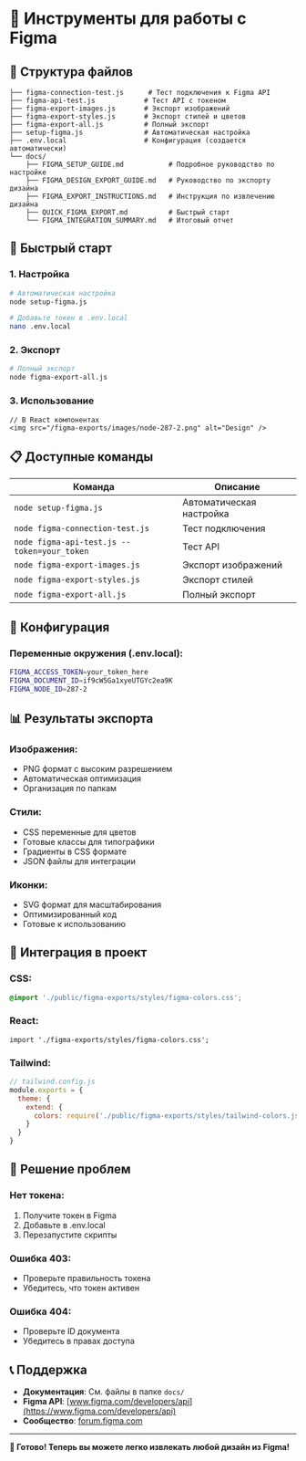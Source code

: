 # 🎨 Инструменты для работы с Figma

## 📁 Структура файлов

```
├── figma-connection-test.js      # Тест подключения к Figma API
├── figma-api-test.js            # Тест API с токеном
├── figma-export-images.js       # Экспорт изображений
├── figma-export-styles.js       # Экспорт стилей и цветов
├── figma-export-all.js          # Полный экспорт
├── setup-figma.js               # Автоматическая настройка
├── .env.local                   # Конфигурация (создается автоматически)
└── docs/
    ├── FIGMA_SETUP_GUIDE.md           # Подробное руководство по настройке
    ├── FIGMA_DESIGN_EXPORT_GUIDE.md   # Руководство по экспорту дизайна
    ├── FIGMA_EXPORT_INSTRUCTIONS.md   # Инструкция по извлечению дизайна
    ├── QUICK_FIGMA_EXPORT.md          # Быстрый старт
    └── FIGMA_INTEGRATION_SUMMARY.md   # Итоговый отчет
```

## 🚀 Быстрый старт

### 1. Настройка
```bash
# Автоматическая настройка
node setup-figma.js

# Добавьте токен в .env.local
nano .env.local
```

### 2. Экспорт
```bash
# Полный экспорт
node figma-export-all.js
```

### 3. Использование
```tsx
// В React компонентах
<img src="/figma-exports/images/node-287-2.png" alt="Design" />
```

## 📋 Доступные команды

| Команда | Описание |
|---------|----------|
| `node setup-figma.js` | Автоматическая настройка |
| `node figma-connection-test.js` | Тест подключения |
| `node figma-api-test.js --token=your_token` | Тест API |
| `node figma-export-images.js` | Экспорт изображений |
| `node figma-export-styles.js` | Экспорт стилей |
| `node figma-export-all.js` | Полный экспорт |

## 🔧 Конфигурация

### Переменные окружения (.env.local):
```bash
FIGMA_ACCESS_TOKEN=your_token_here
FIGMA_DOCUMENT_ID=if9cW5Ga1xyeUTGYc2ea9K
FIGMA_NODE_ID=287-2
```

## 📊 Результаты экспорта

### Изображения:
- PNG формат с высоким разрешением
- Автоматическая оптимизация
- Организация по папкам

### Стили:
- CSS переменные для цветов
- Готовые классы для типографики
- Градиенты в CSS формате
- JSON файлы для интеграции

### Иконки:
- SVG формат для масштабирования
- Оптимизированный код
- Готовые к использованию

## 🎯 Интеграция в проект

### CSS:
```css
@import './public/figma-exports/styles/figma-colors.css';
```

### React:
```tsx
import './figma-exports/styles/figma-colors.css';
```

### Tailwind:
```js
// tailwind.config.js
module.exports = {
  theme: {
    extend: {
      colors: require('./public/figma-exports/styles/tailwind-colors.js').colors
    }
  }
}
```

## 🚨 Решение проблем

### Нет токена:
1. Получите токен в Figma
2. Добавьте в .env.local
3. Перезапустите скрипты

### Ошибка 403:
- Проверьте правильность токена
- Убедитесь, что токен активен

### Ошибка 404:
- Проверьте ID документа
- Убедитесь в правах доступа

## 📞 Поддержка

- **Документация**: См. файлы в папке `docs/`
- **Figma API**: [www.figma.com/developers/api](https://www.figma.com/developers/api)
- **Сообщество**: [forum.figma.com](https://forum.figma.com)

---

**🎉 Готово! Теперь вы можете легко извлекать любой дизайн из Figma!**














